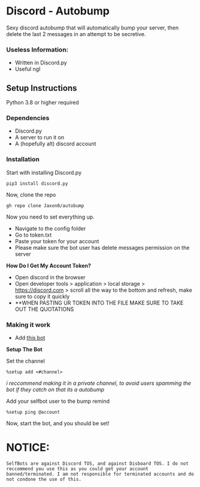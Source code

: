 # Discord - Autobump
Sexy discord autobump that will automatically bump your server, then delete the last 2 messages in an attempt to be secretive.

### Useless Information:
- Written in Discord.py
- Useful ngl

## Setup Instructions
Python 3.8 or higher required
### Dependencies
- Discord.py
- A server to run it on
- A (hopefully alt) discord account

### Installation

Start with installing Discord.py

```pip3 install discord.py```

Now, clone the repo

```gh repo clone Jaxon0/autobump```

Now you need to set everything up.
- Navigate to the config folder
- Go to token.txt
- Paste your token for your account
- Please make sure the bot user has delete messages permission on the server

**How Do I Get My Account Token?**

- Open discord in the browser
- Open developer tools > application > local storage > https://discord.com > scroll all the way to the bottom and refresh, make sure to copy it quickly
- **WHEN PASTING UR TOKEN INTO THE FILE MAKE SURE TO TAKE OUT THE QUOTATIONS

### Making it work
- Add [this bot](https://discord.com/oauth2/authorize?client_id=735147814878969968&permissions=268696721&scope=applications.commands%20bot)

**Setup The Bot**

Set the channel

```%setup add <#channel>```

*i reccommend making it in a private channel, to avoid users spamming the bot if they catch on that its a autobump*

Add your selfbot user to the bump remind

```%setup ping @account```

Now, start the bot, and you should be set!

# NOTICE:

```
SelfBots are against Discord TOS, and against Disboard TOS. I do not reccommend you use this as you could get your account banned/terminated. I am not responsible for terminated accounts and do not condone the use of this.
```
